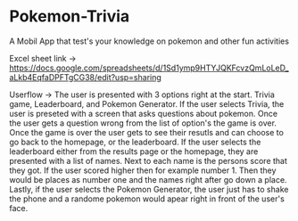 # Pokemon-Trivia
A Mobil App that test's your knowledge on pokemon and other fun activities



Excel sheet link -> https://docs.google.com/spreadsheets/d/1Sd1ymp9HTYJQKFcvzQmLoLeD_aLkb4EqfaDPFTgCG38/edit?usp=sharing

Userflow -> The user is presented with 3 options right at the start. Trivia game, Leaderboard, and Pokemon Generator.
If the user selects Trivia, the user is preseted with a screen that asks questions about pokemon. Once the user gets a question wrong from the list of 
option's the game is over. Once the game is over the user gets to see their resutls and can choose to go back to the homepage, or the leaderboard. If the 
user selects the leaderboard either from the results page or the homepage, they are presented with a list of names. Next to each name is the persons score 
that they got. If the user scored higher then for example number 1. Then they would be places as number one and the names right after go down a place.
Lastly, if the user selects the Pokemon Generator, the user just has to shake the phone and a randome pokemon would apear right in front of the user's 
face.

